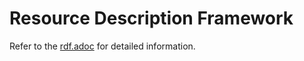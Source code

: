 # Resource Description Framework

Refer to the [rdf.adoc](../documentation/IDTA-01001/modules/ROOT/pages/mappings/formats/rdf.adoc) for detailed information.